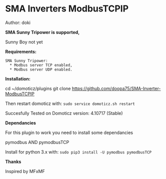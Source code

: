 # SMA Inverters ModbusTCPIP
Author: doki

**SMA Sunny Tripower is supported,**

Sunny Boy not yet

**Requirements:**

    SMA Sunny Tripower:
      * Modbus server TCP enabled,
      * Modbus server UDP enabled.

**Installation:**

cd ~/domoticz/plugins
git clone https://github.com/doopa75/SMA-Inverter-ModbusTCPIP

Then restart domoticz with: ```sudo service domoticz.sh restart```

Succesfully Tested on Domoticz version: 4.10717 (Stable)

**Dependancies**

For this plugin to work you need to install some dependancies

pymodbus AND pymodbusTCP

Install for python 3.x with: ```sudo pip3 install -U pymodbus pymodbusTCP```

**Thanks**

Inspired by MFxMF
